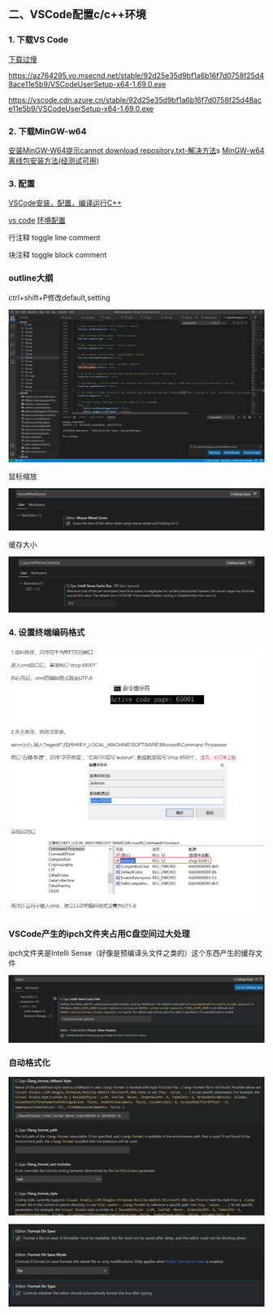 



## 二、VSCode配置c/c++环境

### 1. 下载VS Code

[下载过慢](https://www.cnblogs.com/sctb/p/11919639.html)

https://az764295.vo.msecnd.net/stable/92d25e35d9bf1a6b16f7d0758f25d48ace11e5b9/VSCodeUserSetup-x64-1.69.0.exe



https://vscode.cdn.azure.cn/stable/92d25e35d9bf1a6b16f7d0758f25d48ace11e5b9/VSCodeUserSetup-x64-1.69.0.exe

### 2. 下载MinGW-w64

[安装MinGW-W64提示cannot download repository.txt-解决方法](https://blog.csdn.net/m0_38051388/article/details/87000845?depth_1-utm_source=distribute.pc_relevant.none-task-blog-BlogCommendFromBaidu-2&utm_source=distribute.pc_relevant.none-task-blog-BlogCommendFromBaidu-2)s
[MinGW-w64 离线包安装方法(经测试可用)](https://www.jb51.net/softjc/696089.html)

### 3. 配置

[VSCode安装，配置，编译运行C++](https://www.jianshu.com/p/febbf1e975b6?utm_campaign=maleskine&utm_content=note&utm_medium=seo_notes&utm_source=recommendation)

[vs code](https://code.visualstudio.com/docs/?dv=win)
[环境配置](https://www.cnblogs.com/bpf-1024/p/11597000.html)



行注释 toggle line comment

块注释 toggle block comment

### outline大纲

ctrl+shift+P修改default,setting

![image-20211225153410652](https://raw.githubusercontent.com/destiny0118/picgo/master/pic/202112251534900.png)

鼠标缩放

![image-20220323102733467](https://raw.githubusercontent.com/destiny0118/picgo/master/pic/202203231027513.png)

缓存大小

![image-20220422210737429](https://raw.githubusercontent.com/destiny0118/picgo/master/img/202204222107558.png)

### 4. 设置终端编码格式

![image-20230208131559915](https://raw.githubusercontent.com/destiny0118/picgo/master/pic/202302081315984.png)

### VSCode产生的ipch文件夹占用C盘空间过大处理

ipch文件夹是Intelli Sense（好像是预编译头文件之类的）这个东西产生的缓存文件

![image-20230228094652335](https://raw.githubusercontent.com/destiny0118/picgo/master/pic2023/202303011100137.png)

### 自动格式化

![image-20230301110726122](https://raw.githubusercontent.com/destiny0118/picgo/master/pic2023/202303011107179.png)

![image-20230301110654687](https://raw.githubusercontent.com/destiny0118/picgo/master/pic2013/202303011106724.png)
